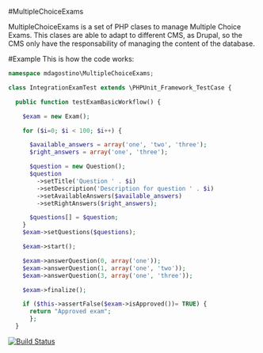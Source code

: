 #MultipleChoiceExams

MultipleChoiceExams is a set of PHP clases to manage Multiple Choice Exams. This clases are able to adapt to different CMS, as Drupal, so the CMS only have the responsability of managing the content of the database.


#Example
This is how the code works: 


```php
namespace mdagostino\MultipleChoiceExams;

class IntegrationExamTest extends \PHPUnit_Framework_TestCase {

  public function testExamBasicWorkflow() {

    $exam = new Exam();

    for ($i=0; $i < 100; $i++) {

      $available_answers = array('one', 'two', 'three');
      $right_answers = array('one', 'three');

      $question = new Question();
      $question
        ->setTitle('Question ' . $i)
        ->setDescription('Description for question ' . $i)
        ->setAvailableAnswers($available_answers)
        ->setRightAnswers($right_answers);

      $questions[] = $question;
    }
    $exam->setQuestions($questions);

    $exam->start();

    $exam->answerQuestion(0, array('one'));
    $exam->answerQuestion(1, array('one', 'two'));
    $exam->answerQuestion(3, array('one', 'three'));

    $exam->finalize();

    if ($this->assertFalse($exam->isApproved())= TRUE) {
      return "Approved exam";
      };
  }
``` 
[![Build Status](https://travis-ci.org/mariano-dagostino/MultipleChoiceExams.svg?branch=master)](https://travis-ci.org/mariano-dagostino/MultipleChoiceExams)
